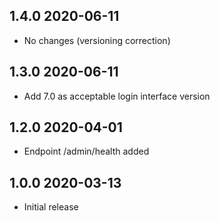 ## 1.4.0 2020-06-11
 * No changes (versioning correction)
## 1.3.0 2020-06-11
 * Add 7.0 as acceptable login interface version
## 1.2.0 2020-04-01
 * Endpoint /admin/health added
## 1.0.0 2020-03-13
 * Initial release

